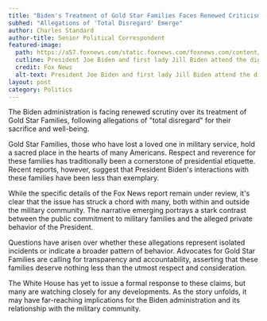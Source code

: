 ```yaml
---
title: "Biden's Treatment of Gold Star Families Faces Renewed Criticism"
subhed: "Allegations of 'Total Disregard' Emerge"
author: Charles Standard
author-title: Senior Political Correspondent
featured-image: 
  path: https://a57.foxnews.com/static.foxnews.com/foxnews.com/content/uploads/2023/08/640/320/GettyImages-1234946450.jpg?ve=1&tl=1
  cutline: President Joe Biden and first lady Jill Biden attend the dignified transfer of the remains of a fallen service member
  credit: Fox News
  alt-text: President Joe Biden and first lady Jill Biden attend the dignified transfer of the remains of a fallen service member
layout: post
category: Politics
---
```


The Biden administration is facing renewed scrutiny over its treatment of Gold Star Families, following allegations of "total disregard" for their sacrifice and well-being.

Gold Star Families, those who have lost a loved one in military service, hold a sacred place in the hearts of many Americans. Respect and reverence for these families has traditionally been a cornerstone of presidential etiquette. Recent reports, however, suggest that President Biden's interactions with these families have been less than exemplary.

While the specific details of the Fox News report remain under review, it's clear that the issue has struck a chord with many, both within and outside the military community. The narrative emerging portrays a stark contrast between the public commitment to military families and the alleged private behavior of the President.

Questions have arisen over whether these allegations represent isolated incidents or indicate a broader pattern of behavior. Advocates for Gold Star Families are calling for transparency and accountability, asserting that these families deserve nothing less than the utmost respect and consideration.

The White House has yet to issue a formal response to these claims, but many are watching closely for any developments. As the story unfolds, it may have far-reaching implications for the Biden administration and its relationship with the military community.

